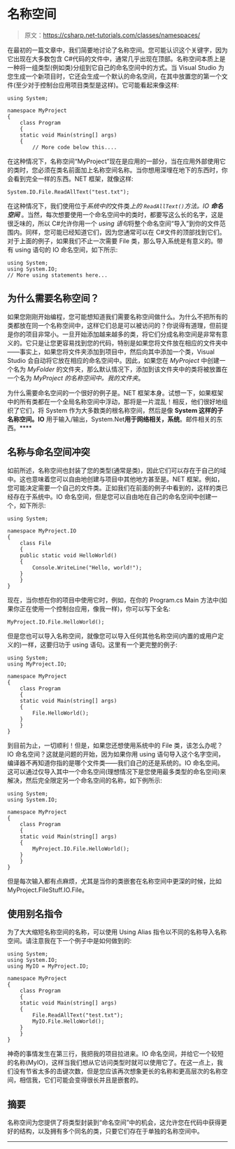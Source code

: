 # 名称空间

> 原文：<https://csharp.net-tutorials.com/classes/namespaces/>

在最初的一篇文章中，我们简要地讨论了名称空间。您可能认识这个关键字，因为它出现在大多数包含 C#代码的文件中，通常几乎出现在顶部。名称空间本质上是一种将一组类型(例如类)分组到它自己的命名空间中的方式。当 Visual Studio 为您生成一个新项目时，它还会生成一个默认的命名空间，在其中放置您的第一个文件(至少对于控制台应用项目类型是这样)。它可能看起来像这样:

```
using System;  

namespace MyProject  
{  
    class Program  
    {  
    static void Main(string[] args)  
    {  
        // More code below this....
```

在这种情况下，名称空间“MyProject”现在是应用的一部分，当在应用外部使用它的类时，您必须在类名前面加上名称空间名称。当你想用深埋在地下的东西时，你会看到完全一样的东西。NET 框架，就像这样:

```
System.IO.File.ReadAllText("test.txt");
```

在这种情况下，我们使用位于*系统中的*文件类*上的 *`ReadAllText()`方法*。IO **命名空间*** 。当然，每次想要使用一个命名空间中的类时，都要写这么长的名字，这是很乏味的，所以 C#允许你用一个 *using 语句*将整个命名空间“导入”到你的文件范围内。同样，您可能已经知道它们，因为您通常可以在 C#文件的顶部找到它们。对于上面的例子，如果我们不止一次需要 File 类，那么导入系统是有意义的。带有 using 语句的 IO 命名空间，如下所示:

```
using System;
using System.IO;
// More using statements here...
```

<input type="hidden" name="IL_IN_ARTICLE">

## 为什么需要名称空间？

如果您刚刚开始编程，您可能想知道我们需要名称空间做什么。为什么不把所有的类都放在同一个名称空间中，这样它们总是可以被访问的？你说得有道理，但前提是你的项目非常小。一旦开始添加越来越多的类，将它们分成名称空间是非常有意义的。它只是让您更容易找到您的代码，特别是如果您将文件放在相应的文件夹中——事实上，如果您将文件夹添加到项目中，然后向其中添加一个类，Visual Studio 会自动将它放在相应的命名空间中。因此，如果您在 *MyProject* 中创建一个名为 *MyFolder* 的文件夹，那么默认情况下，添加到该文件夹中的类将被放置在一个名为 *MyProject 的名称空间中。我的文件夹*。

为什么需要命名空间的一个很好的例子是。NET 框架本身。试想一下，如果框架中的所有类都在一个全局名称空间中浮动，那将是一片混乱！相反，他们很好地组织了它们，将 System 作为大多数类的根名称空间，然后是像 **System 这样的子名称空间。IO** 用于输入/输出，System.Net**用于网络相关，系统**。邮件相关的东西。****

## 名称与命名空间冲突

如前所述，名称空间也封装了您的类型(通常是类)，因此它们可以存在于自己的域中。这也意味着您可以自由地创建与项目中其他地方甚至是。NET 框架。例如，您可能决定需要一个自己的文件类。正如我们在前面的例子中看到的，这样的类已经存在于系统中。IO 命名空间，但是您可以自由地在自己的命名空间中创建一个，如下所示:

```
using System;  

namespace MyProject.IO  
{  
    class File  
    {  
    public static void HelloWorld()  
    {  
        Console.WriteLine("Hello, world!");  
    }  
    }  
}
```

现在，当你想在你的项目中使用它时，例如，在你的 Program.cs Main 方法中(如果你正在使用一个控制台应用，像我一样)，你可以写下全名:

```
MyProject.IO.File.HelloWorld();
```

但是您也可以导入名称空间，就像您可以导入任何其他名称空间(内置的或用户定义的)一样，这要归功于 using 语句。这里有一个更完整的例子:

```
using System;
using MyProject.IO;

namespace MyProject
{
    class Program
    {
    static void Main(string[] args)
    {
        File.HelloWorld();
    }
    }
}
```

到目前为止，一切顺利！但是，如果您还想使用系统中的 File 类，该怎么办呢？IO 命名空间？这就是问题的开始，因为如果你用 using 语句导入这个名字空间，编译器不再知道你指的是哪个文件类——我们自己的还是系统的。IO 命名空间。这可以通过仅导入其中一个命名空间(理想情况下是您使用最多类型的命名空间)来解决，然后完全限定另一个命名空间的名称，如下例所示:

```
using System;
using System.IO;

namespace MyProject
{
    class Program
    {
    static void Main(string[] args)
    {
        MyProject.IO.File.HelloWorld();
    }
    }
}
```

但是每次输入都有点麻烦，尤其是当你的类嵌套在名称空间中更深的时候，比如 MyProject.FileStuff.IO.File。

## 使用别名指令

为了大大缩短名称空间的名称，可以使用 Using Alias 指令以不同的名称导入名称空间。请注意我在下一个例子中是如何做到的:

```
using System;
using System.IO;
using MyIO = MyProject.IO;

namespace MyProject
{
    class Program
    {
    static void Main(string[] args)
    {
        File.ReadAllText("test.txt");
        MyIO.File.HelloWorld();
    }
    }
}
```

神奇的事情发生在第三行，我把我的项目拉进来。IO 命名空间，并给它一个较短的名称(MyIO)，这样当我们想从它访问类型时就可以使用它了。在这一点上，我们没有节省太多的击键次数，但是您应该再次想象更长的名称和更高层次的名称空间，相信我，它们可能会变得很长并且是嵌套的。

## 摘要

名称空间为您提供了将类型封装到“命名空间”中的机会，这允许您在代码中获得更好的结构，以及拥有多个同名的类，只要它们存在于单独的名称空间中。

* * *